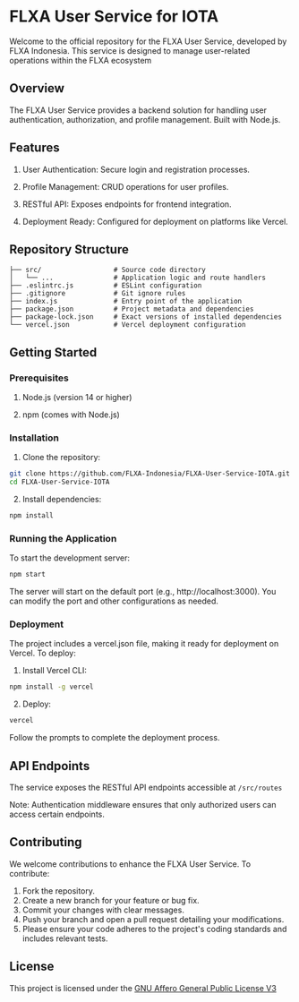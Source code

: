 # FLXA User Service for IOTA

Welcome to the official repository for the FLXA User Service, developed by FLXA Indonesia. This service is designed to manage user-related operations within the FLXA ecosystem

## Overview
The FLXA User Service provides a backend solution for handling user authentication, authorization, and profile management. Built with Node.js.

## Features
1. User Authentication: Secure login and registration processes.

2. Profile Management: CRUD operations for user profiles.

3. RESTful API: Exposes endpoints for frontend integration.

4. Deployment Ready: Configured for deployment on platforms like Vercel.

## Repository Structure
```
├── src/                  # Source code directory
│   └── ...               # Application logic and route handlers
├── .eslintrc.js          # ESLint configuration
├── .gitignore            # Git ignore rules
├── index.js              # Entry point of the application
├── package.json          # Project metadata and dependencies
├── package-lock.json     # Exact versions of installed dependencies
└── vercel.json           # Vercel deployment configuration
```

## Getting Started
### Prerequisites

1. Node.js (version 14 or higher)

2. npm (comes with Node.js)

### Installation
1. Clone the repository:
```bash
git clone https://github.com/FLXA-Indonesia/FLXA-User-Service-IOTA.git
cd FLXA-User-Service-IOTA
```

2. Install dependencies:
```bash
npm install
```

### Running the Application
To start the development server:

```bash
npm start
```

The server will start on the default port (e.g., http://localhost:3000). You can modify the port and other configurations as needed.

### Deployment
The project includes a vercel.json file, making it ready for deployment on Vercel. To deploy:

1. Install Vercel CLI:
```bash
npm install -g vercel
```

2. Deploy:
```bash
vercel
```

Follow the prompts to complete the deployment process.

## API Endpoints
The service exposes the RESTful API endpoints accessible at `/src/routes`

Note: Authentication middleware ensures that only authorized users can access certain endpoints.

## Contributing
We welcome contributions to enhance the FLXA User Service. To contribute:
1. Fork the repository.
2. Create a new branch for your feature or bug fix.
3. Commit your changes with clear messages.
4. Push your branch and open a pull request detailing your modifications.
5. Please ensure your code adheres to the project's coding standards and includes relevant tests.

## License
This project is licensed under the [GNU Affero General Public License V3](LICENSE)
